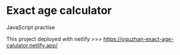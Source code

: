# Exact age calculator

JavaScript practise

This project deployed with netlify >>> https://oguzhan-exact-age-calulator.netlify.app/
